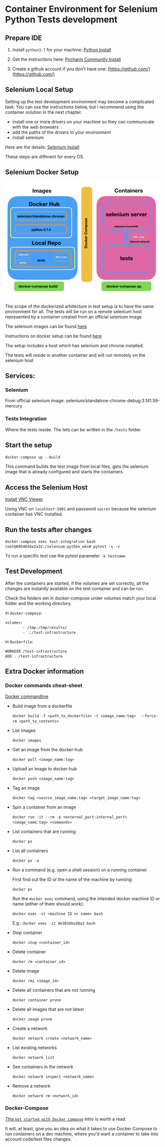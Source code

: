 # Container Environment for Selenium Python Tests development

## Prepare IDE

1. Install `python3.7` for your machine: [Python Install](https://www.python.org/downloads/)

2. Get the instructions here: [Pycharm Community Install](https://www.jetbrains.com/help/pycharm/installation-guide.html#standalone)

3. Create a github account if you don't have one: [https://github.com/](https://github.com/)


## Selenium Local Setup

Setting up the test development environment may become a complicated task.
You can use the instructions below, but I recommend using the container solution in the next chapter.

- install one or more drivers on your machine so they can communicate with the web browsers
- add the paths of the drivers to your environment
- install selenium

Here are the details: [Selenium Install](https://selenium-python.readthedocs.io/installation.html)

These steps are different for every OS.

## Selenium Docker Setup

![container_architecture](selenium_test_arch.jpeg)

The scope of the dockerized arhitecture in test setup is to have the same environment for all.
The tests will be run on a remote selenium host represented by a container created from an official selenium image.

The selenium images can be found [here](https://hub.docker.com/u/selenium/)

Instructions on docker setup can be found [here](https://github.com/SeleniumHQ/docker-selenium)

The setup includes a host which has selenium and chrome installed.

The tests will reside in another container and will run remotely on the selenium host

## Services:

### Selenium
From official selenium image: selenium/standalone-chrome-debug:3.141.59-mercury

### Tests Integration
Where the tests reside. The tets can be written in the `/tests` folder.

## Start the setup
`docker-compose up --build`

This command builds the test image from local files, gets the selenium image that is already
configured and starts the containers.

## Access the Selenium Host

[Install VNC Viewer](https://www.realvnc.com/en/connect/download/viewer/)

Using VNC on `localhost:5901` and password `secret` because the selenium container has VNC installed.

## Run the tests after changes

    docker-compose exec test-integration bash
    root@8954656e2a32:/selenium-python_wks# pytest -s -v

To run a specific test use the pytest parameter `-k testname`

## Test Development

After the containers are started, if the volumes are set correctly, all the changes are instantly
available on the test container and can be run.

Check the folders eet in docker-compose under volumes match your local folder and the working directory.

in `docker-compose`:

    volumes:
            - /tmp:/tmp/results/
            - .:/test-infrastructure

in `Dockerfile`:

    WORKDIR /test-infrastructure
    ADD . /test-infrastructure


## Extra Docker information

### Docker commands cheat-sheet

[Docker commandline](https://docs.docker.com/engine/reference/commandline/docker/)

- Build image from a dockerfile

    `docker build -f <path_to_dockerfile> -t <image_name:tag>  --force-rm <path_to_contents>`

- List images

    `docker images`

- Get an image from the docker-hub

    `docker pull <image_name:tag>`

- Upload an image to docker-hub

    `docker push <image_name:tag>`

- Tag an image

    `docker tag <source_image_name:tag> <target_image_name:tag>`

- Spin a container from an image

    `docker run -it --rm -p <external_port:internal_port> <image_name:tag> <commands>`

- List containers that are running

    `docker ps`

- List all containers

    `docker ps -a`

- Run a command (e.g. open a shell session) on a running container

    First find out the ID or the name of the machine by running:

    `docker ps`

    Run the `docker exec` command, using the intended docker machine ID or name (either of them should work):

    `docker exec -it <machine ID or name> bash`

    E.g.:
    `docker exec -it 0e3816ba38a2 bash`

- Stop container

    `docker stop <container_id>`

- Delete container

    `docker rm <container_id>`

- Delete image

    `docker rmi <image_id>`

- Delete all containers that are not running

    `docker container prune`

- Delete all images that are not latest

    `docker image prune`

- Create a network

    `docker network create <network_name>`

- List existing networks

    `docker network list`

- See containers in the network

    `docker network inspect <network_name>`

- Remove a network

    `docker network rm <network_id>`


### Docker-Compose

[This `Get started with Docker Compose`](https://docs.docker.com/compose/gettingstarted/) intro is worth a read.

It will, at least, give you an idea on what it takes to use Docker Compose to run containers on a dev machine,
where you'd want a container to take into account code/test files changes.
